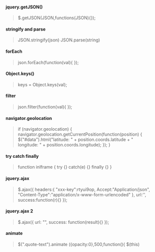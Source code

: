 #### jquery.getJSON()
> $.getJSON(JSON,functions(JSON){});
#### stringify and parse
> JSON.stringify(json)
> JSON.parse(string)
#### forEach
> json.forEach(function(val){
> });
#### Object.keys()
> keys = Object.keys(val);
#### filter
> json.filter(function(val){
});
#### navigator.geolocation
> if (navigator.geolocation) {
  navigator.geolocation.getCurrentPosition(function(position) {
    $("#data").html("latitude: " + position.coords.latitude + "<br>longitude: " + position.coords.longitude);
  });
}
#### try catch finally
> function inIframe { try {} catch(e) {} finally {} }
#### jquery.ajax
> $.ajax({
> headers:{
> "xxx-key":rtyui9op,
> Accept:"Application/json",
> "Content-Type":"application/x-www-form-urlencoded"
> },
> url:'',
> success:function(r){}
> });
#### jquery.ajax 2
> $.ajax({
> url: "",
> success: function(result){}
> });
#### animate
> $(".quote-text").animate ({opacity:0},500,function(){
> $(this)
> 